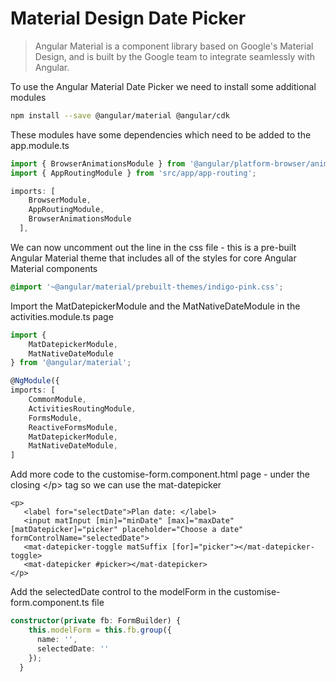 # Material Design Date Picker

> Angular Material is a component library based on Google's Material Design, and is built by the Google team to integrate seamlessly with Angular.

To use the Angular Material Date Picker we need to install some additional modules

```bash
npm install --save @angular/material @angular/cdk
```

These modules have some dependencies which need to be added to the app.module.ts

```typescript
import { BrowserAnimationsModule } from '@angular/platform-browser/animations';
import { AppRoutingModule } from 'src/app/app-routing';

imports: [
    BrowserModule,
    AppRoutingModule,
    BrowserAnimationsModule
  ],
```

We can now uncomment out the line in the css file - this is a pre-built Angular Material theme that includes all of the styles for core Angular Material components

```css
@import '~@angular/material/prebuilt-themes/indigo-pink.css';
```

Import the MatDatepickerModule and the MatNativeDateModule in the activities.module.ts page

```typescript
import {
    MatDatepickerModule,
    MatNativeDateModule
} from '@angular/material';

@NgModule({
imports: [
    CommonModule,
    ActivitiesRoutingModule,
    FormsModule,
    ReactiveFormsModule,
    MatDatepickerModule,
    MatNativeDateModule,
]
```

Add more code to the customise-form.component.html page - under the closing &lt;/p&gt; tag so we can use the mat-datepicker

```markup
<p>
   <label for="selectDate">Plan date: </label>
   <input matInput [min]="minDate" [max]="maxDate" [matDatepicker]="picker" placeholder="Choose a date" formControlName="selectedDate">
   <mat-datepicker-toggle matSuffix [for]="picker"></mat-datepicker-toggle>
   <mat-datepicker #picker></mat-datepicker>
</p>
```

Add the selectedDate control to the modelForm in the customise-form.component.ts file

```typescript
constructor(private fb: FormBuilder) {
    this.modelForm = this.fb.group({
      name: '',
      selectedDate: ''
    });
  }
```

